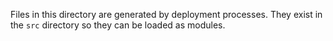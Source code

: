 Files in this directory are generated by deployment processes. They
exist in the `src` directory so they can be loaded as modules.
